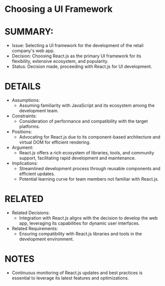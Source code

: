 # Choosing a UI Framework

# SUMMARY:
   - Issue: Selecting a UI framework for the development of the retail company's web app.
   - Decision: Choosing React.js as the primary UI framework for its flexibility, extensive ecosystem, and popularity.
   - Status: Decision made, proceeding with React.js for UI development.

# DETAILS
   - Assumptions:
  	   - Assuming familiarity with JavaScript and its ecosystem among the development team.
   - Constraints:
  	   - Consideration of performance and compatibility with the target platforms.
   - Positions:
  	   - Advocating for React.js due to its component-based architecture and virtual DOM for efficient rendering.
   - Argument:
  	   - React.js offers a rich ecosystem of libraries, tools, and community support, facilitating rapid development and maintenance.
   - Implications:
  	   - Streamlined development process through reusable components and efficient updates.
  	   - Potential learning curve for team members not familiar with React.js.

# RELATED
   - Related Decisions:
  	   - Integration with React.js aligns with the decision to develop the web app, leveraging its capabilities for dynamic user interfaces.
   - Related Requirements:
  	   - Ensuring compatibility with React.js libraries and tools in the development environment.

# NOTES
   - Continuous monitoring of React.js updates and best practices is essential to leverage its latest features and optimizations.
